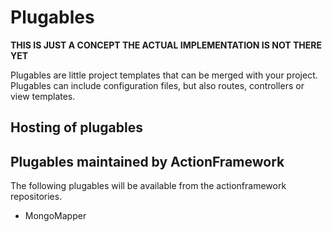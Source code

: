 Plugables
==========

__THIS IS JUST A CONCEPT THE ACTUAL IMPLEMENTATION IS NOT THERE YET__

Plugables are little project templates that can be merged with your project.
Plugables can include configuration files, but also routes, controllers or view templates.

## Hosting of plugables



## Plugables maintained by ActionFramework

The following plugables will be available from the actionframework repositories.
* MongoMapper
